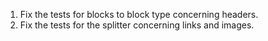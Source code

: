 1. Fix the tests for blocks to block type concerning headers.
2. Fix the tests for the splitter concerning links and images.